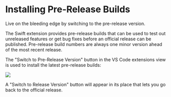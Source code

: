# Installing Pre-Release Builds

Live on the bleeding edge by switching to the pre-release version.

The Swift extension provides pre-release builds that can be used to test out unreleased features or get bug fixes before an official release can be published. Pre-release build numbers are always one minor version ahead of the most recent release.

The "Switch to Pre-Release Version" button in the VS Code extensions view is used to install the latest pre-release builds:

![](install-pre-release.png)

A "Switch to Release Version" button will appear in its place that lets you go back to the official release.
